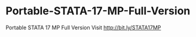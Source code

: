 # Portable-STATA-17-MP-Full-Version
Portable STATA 17 MP Full Version  Visit   http://bit.ly/STATA17MP
